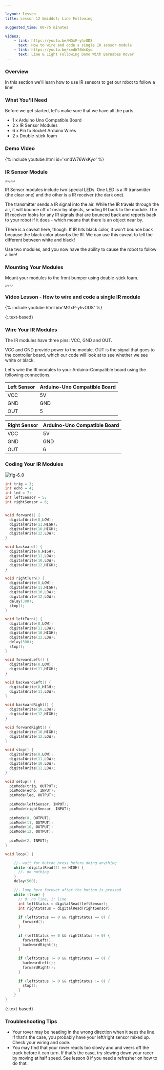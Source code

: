 ```yaml
---

layout: lesson
title: Lesson 12 &middot; Line Following

suggested_time: 60-75 minutes  

videos:
    - link: https://youtu.be/MGxP-yhvOD8
      text: How to wire and code a single IR sensor module
    - link: https://youtu.be/xmdW76WxKyo
      text: Line & Light Following Demo With Barnabas Rover
---
```




### Overview

In this section we'll learn how to use IR sensors to get our robot to follow a line!

### What You'll Need

Before we get started, let's make sure that we have all the parts.

- 1 x Arduino Uno Compatible Board
- 2 x IR Sensor Modules
- 6 x Pin to Socket Arduino Wires
- 2 x Double-stick foam

### Demo Video

{% include youtube.html id='xmdW76WxKyo' %}

### IR Sensor Module 

<img src="ir module.jpg" alt="fig-3_4" style="zoom:50%;" class="image center" />

IR Sensor modules include two special LEDs.  One LED is a IR transmitter (the clear one) and the other is a IR receiver (the dark one).  

The transmitter sends a IR signal into the air.  While the IR travels through the air, it will bounce off of near by objects, sending IR back to the module.  The IR receiver looks for any IR signals that are bounced back and reports back to your robot if it does - which means that there is an object near by.  

There is a caveat here, though.  If IR hits black color, it won't bounce back because the black color absorbs the IR.  We can use this caveat to tell the different between white and black!  

Use two modules, and you now have the ability to cause the robot to follow a line!

### Mounting Your Modules 

Mount your modules to the front bumper using double-stick foam.

<img src="rover (3).png" alt="fig-3_4" style="zoom:40%;" class="image center" />

<div markdown = "1">

### Video Lesson - How to wire and code a single IR module

{% include youtube.html id='MGxP-yhvOD8' %}

</div>{:.text-based}

### Wire Your IR Modules

The IR modules have three pins: VCC, GND and OUT.  

VCC and GND provide power to the module.  OUT is the signal that goes to the controller board, which our code will look at to see whether we see white or black.

Let's wire the IR modules to your Arduino-Compatible board using the following connections.

| Left Sensor | Arduino-Uno Compatible Board |
| ----------- | ---------------------------- |
| VCC         | 5V                           |
| GND         | GND                          |
| OUT         | 5                            |

| Right Sensor | Arduino-Uno Compatible Board |
| ------------ | ---------------------------- |
| VCC          | 5V                           |
| GND          | GND                          |
| OUT          | 6                            |

### Coding Your IR Modules

<img src="linefollowrover.png" alt="fig-6_0" style="zoom:100%;" class="image center block-based" />

```c
int trig = 3;
int echo = 4;
int led = 7;
int leftSensor = 5;
int rightSensor = 6;


void forward() {
  digitalWrite(8,LOW);
  digitalWrite(11,HIGH);
  digitalWrite(10,HIGH);
  digitalWrite(12,LOW);
}

void backward() {
  digitalWrite(8,HIGH);
  digitalWrite(11,LOW);
  digitalWrite(10,LOW);
  digitalWrite(12,HIGH);
}

void rightTurn() {
  digitalWrite(8,LOW);
  digitalWrite(11,HIGH);
  digitalWrite(10,LOW);
  digitalWrite(12,LOW);
  delay(300);
  stop();
}

void leftTurn() {
  digitalWrite(8,LOW);
  digitalWrite(11,LOW);
  digitalWrite(10,HIGH);
  digitalWrite(12,LOW);
  delay(300);
  stop();
}

void forwardLeft() {
  digitalWrite(8,LOW);
  digitalWrite(11,HIGH);
}

void backwardLeft() {
  digitalWrite(8,HIGH);
  digitalWrite(11,LOW);
}

void backwardRight() {
  digitalWrite(10,LOW);
  digitalWrite(12,HIGH);
}

void forwardRight() {
  digitalWrite(10,HIGH);
  digitalWrite(12,LOW);
}

void stop() {
  digitalWrite(8,LOW);
  digitalWrite(11,LOW);
  digitalWrite(10,LOW);
  digitalWrite(12,LOW);
}

void setup() {
  pinMode(trig, OUTPUT);
  pinMode(echo, INPUT);
  pinMode(led, OUTPUT);
  
  pinMode(leftSensor, INPUT);
  pinMode(rightSensor, INPUT);
  
  pinMode(8, OUTPUT);
  pinMode(11, OUTPUT);
  pinMode(10, OUTPUT);
  pinMode(12, OUTPUT);
    
  pinMode(2, INPUT);
}

void loop() {

    //- wait for button press before doing anything
    while (digitalRead(2) == HIGH) {
      //- do nothing
    }
    delay(500);

    //- loop here forever after the button is pressed
    while (true) {
      // 0: no line, 1: line
      int leftStatus = digitalRead(leftSensor); 
      int rightStatus = digitalRead(rightSensor);
  
      if (leftStatus == 0 && rightStatus == 0) {
        forward();
      }
  
      if (leftStatus == 0 && rightStatus != 0) {
        forwardLeft();
        backwardRight();
      }
  
      if (leftStatus != 0 && rightStatus == 0) {
        backwardLeft();
        forwardRight();
      }
  
      if (leftStatus != 0 && rightStatus != 0) {
        stop();
      }
    }
}
```
{:.text-based}



### Troubleshooting Tips

- Your rover may be heading in the wrong direction when it sees the line.  If that's the case, you probably have your left/right sensor mixed up.  Check your wiring and code.
- You may find that your rover reacts too slowly and and veers off the track before it can turn.  If that's the case, try slowing down your racer by moving at half speed.  See lesson 8 if you need a refresher on how to do that.